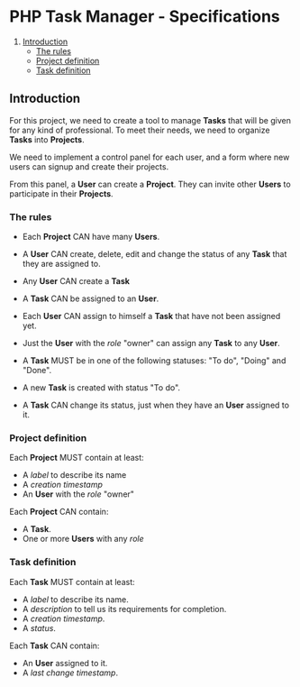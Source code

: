 # PHP Task Manager - Specifications

1. [Introduction](#specs)
	* [The rules](#specs-rules)
	* [Project definition](#specs-project)
	* [Task definition](#specs-task)

## <a name="specs"></a> Introduction

For this project, we need to create a tool to manage **Tasks** that will
be given for any kind of professional. To meet their needs, we need to
organize **Tasks** into **Projects**.

We need to implement a control panel for each user, and a form where
new users can signup and create their projects.

From this panel, a **User** can create a **Project**. They can invite
other **Users** to participate in their **Projects**.

### <a name="specs-rules"></a>The rules

* Each **Project** CAN have many **Users**.

* A **User** CAN create, delete, edit and change the status of any
**Task** that they are assigned to.

* Any **User** CAN create a **Task**

* A **Task** CAN be assigned to an **User**.

* Each **User** CAN assign to himself a **Task** that have not been assigned yet.

* Just the **User** with the *role* "owner" can assign any **Task** to any
**User**.

* A **Task** MUST be in one of the following statuses: "To do", "Doing"
and "Done".

* A new **Task** is created with status  "To do".

* A **Task** CAN change its status, just when they have an **User** assigned
to it.

### <a name="specs-project"></a> Project definition

Each **Project** MUST contain at least:
>
* A *label* to describe its name
* A *creation timestamp*
* An **User** with the *role* "owner"

Each **Project** CAN contain:
>
* A **Task**.
* One or more **Users** with any *role*


### <a name="specs-task"></a> Task definition
Each **Task** MUST contain at least:
>
* A *label* to describe its name.
* A *description* to tell us its requirements for completion.
* A *creation timestamp*.
* A *status*.

Each **Task** CAN contain:
>
* An **User** assigned to it.
* A *last change timestamp*.
